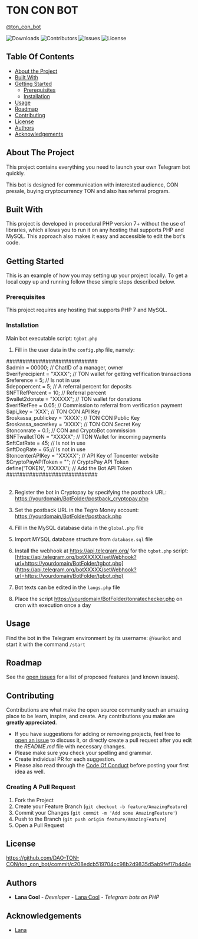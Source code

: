 # TON CON BOT
[@ton_con_bot](https://t.me/ton_con_bot)

![Downloads](https://img.shields.io/github/downloads/DAO-TON-CON/ton_con_bot/total) ![Contributors](https://img.shields.io/github/contributors/DAO-TON-CON/ton_con_bot?color=dark-green) ![Issues](https://img.shields.io/github/issues/DAO-TON-CON/ton_con_bot) ![License](https://img.shields.io/github/license/DAO-TON-CON/ton_con_bot) 

## Table Of Contents

* [About the Project](#about-the-project)
* [Built With](#built-with)
* [Getting Started](#getting-started)
  * [Prerequisites](#prerequisites)
  * [Installation](#installation)
* [Usage](#usage)
* [Roadmap](#roadmap)
* [Contributing](#contributing)
* [License](#license)
* [Authors](#authors)
* [Acknowledgements](#acknowledgements)

## About The Project

This project contains everything you need to launch your own Telegram bot quickly.

This bot is designed for communication with interested audience, CON presale, buying cryptocurrency TON and also has referral program.

## Built With

This project is developed in procedural PHP version 7+ without the use of libraries, which allows you to run it on any hosting that supports PHP and MySQL. This approach also makes it easy and accessible to edit the bot's code. 

## Getting Started

This is an example of how you may setting up your project locally.
To get a local copy up and running follow these simple steps described below.

### Prerequisites

This project requires any hosting that supports PHP 7 and MySQL. 

### Installation

Main bot executable script: `tgbot.php`

1) Fill in the user data in the `config.php` file, namely:

############################<br/>
$admin = 00000; // ChatID of a manager, owner <br/> 
$verifyrecipient = "XXXX"; // TON wallet for getting vefification transactions  <br/>
$reference = 5; // Is not in use  <br/>
$depopercent = 5; // A referral percent for deposits  <br/>
$NFTRefPercent = 10; // Referral percent  <br/>
$wallet2donate = "XXXXX"; // TON wallet for donations  <br/>
$verifRefFee = 0.05; // Commission to referral from verification payment  <br/>
$api_key = 'XXX'; // TON CON API Key  <br/>
$roskassa_publickey = 'XXXX'; // TON CON Public Key  <br/>
$roskassa_secretkey = 'XXXX'; // TON CON Secret Key  <br/>
$tonconrate = 0.1; // CON and CryptoBot commission  <br/>
$NFTwalletTON = "XXXXX"; // TON Wallet for incoming payments <br/> 
$nftCatRate = 45; // Is not in use  <br/>
$nftDogRate = 65;// Is not in use  <br/>
$toncenterAPIKey = "XXXXX"; // API Key of Toncenter website  <br/>
$CryptoPayAPIToken = ""; // CryptoPay API Token  <br/>
define('TOKEN', 'XXXXX'); // Add the Bot API Token  <br/>
############################<br/><br/>

2) Register the bot in Cryptopay by specifying the postback URL: [https://yourdomain/BotFolder/postback_cryptopay.php](https://yourdomain/BotFolder/postback_cryptopay.php)

3) Set the postback URL in the Tegro Money account: [https://yourdomain/BotFolder/postback.php](https://yourdomain/BotFolder/postback.php)

4) Fill in the MySQL database data in the `global.php` file

5) Import MYSQL database structure from `database.sql` file

6) Install the webhook at https://api.telegram.org/ for the `tgbot.php` script:
[https://api.telegram.org/botXXXXX/setWebhook?url=https://yourdomain/BotFolder/tgbot.php](https://api.telegram.org/botXXXXX/setWebhook?url=https://yourdomain/BotFolder/tgbot.php)

7) Bot texts can be edited in the `langs.php` file

8) Place the script [https://yourdomain/BotFolder/tonratechecker.php](https://yourdomain/BotFolder/tonratechecker.php) on cron with execution once a day

## Usage

Find the bot in the Telegram environment by its username: `@YourBot` and start it with the command `/start`

## Roadmap

See the [open issues](https://github.com/DAO-TON-CON/ton_con_bot/issues) for a list of proposed features (and known issues).

## Contributing

Contributions are what make the open source community such an amazing place to be learn, inspire, and create. Any contributions you make are **greatly appreciated**.
* If you have suggestions for adding or removing projects, feel free to [open an issue](https://github.com/DAO-TON-CON/ton_con_bot/issues/new) to discuss it, or directly create a pull request after you edit the *README.md* file with necessary changes.
* Please make sure you check your spelling and grammar.
* Create individual PR for each suggestion.
* Please also read through the [Code Of Conduct](https://github.com/DAO-TON-CON/ton_con_bot/blob/main/CODE_OF_CONDUCT.md) before posting your first idea as well.

### Creating A Pull Request

1. Fork the Project
2. Create your Feature Branch (`git checkout -b feature/AmazingFeature`)
3. Commit your Changes (`git commit -m 'Add some AmazingFeature'`)
4. Push to the Branch (`git push origin feature/AmazingFeature`)
5. Open a Pull Request

## License

https://github.com/DAO-TON-CON/ton_con_bot/commit/c208edcb519704cc98b2d9835d5ab9fef17b4d4e

## Authors

* **Lana Cool** - *Developer* - [Lana Cool](https://github.com/lana4cool/) - *Telegram bots on PHP*

## Acknowledgements

* [Lana](https://github.com/lana4cool/)
